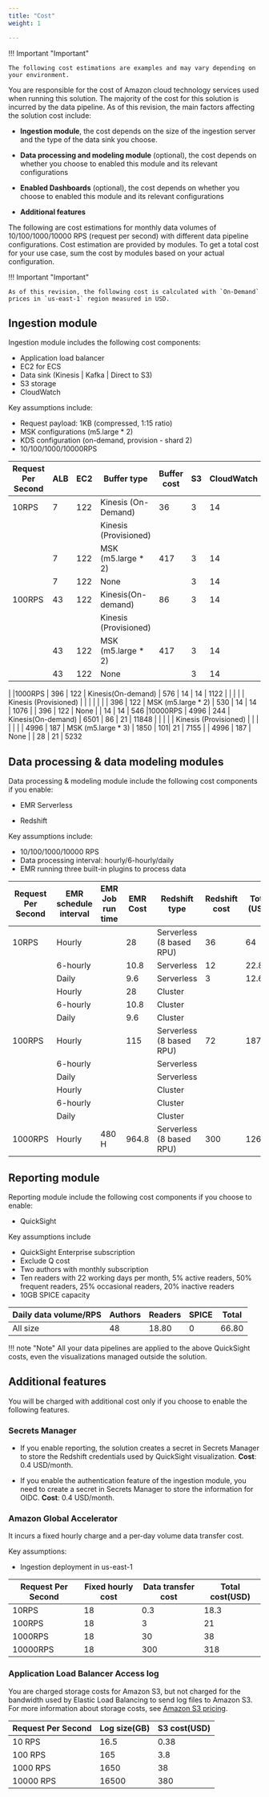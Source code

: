 ```yaml
---
title: "Cost"
weight: 1

---
```


!!! Important "Important"

    The following cost estimations are examples and may vary depending on your environment. 

You are responsible for the cost of Amazon cloud technology services used when running this solution. The majority of the cost for this solution is incurred by the data pipeline. As of this revision, the main factors affecting the solution cost include:

- **Ingestion module**, the cost depends on the size of the ingestion server and the type of the data sink you choose.

- **Data processing and modeling module** (optional), the cost depends on whether you choose to enabled this module and its relevant configurations

- **Enabled Dashboards** (optional), the cost depends on whether you choose to enabled this module and its relevant configurations

- **Additional features**

The following are cost estimations for monthly data volumes of 10/100/1000/10000 RPS (request per second) with different data pipeline configurations. Cost estimation are provided by modules. To get a total cost for your use case, sum the cost by modules based on your actual configuration.

!!! Important "Important"

    As of this revision, the following cost is calculated with `On-Demand` prices in `us-east-1` region measured in USD.

## Ingestion module

Ingestion module includes the following cost components:

- Application load balancer
- EC2 for ECS
- Data sink (Kinesis | Kafka | Direct to S3)
- S3 storage
- CloudWatch

Key assumptions include:

- Request payload: 1KB (compressed, 1:15 ratio)
- MSK configurations (m5.large * 2)
- KDS configuration (on-demand, provision - shard 2)
- 10/100/1000/10000RPS

| Request Per Second | ALB | EC2 | Buffer type       | Buffer cost | S3   | CloudWatch | Total (USD/Month) |
| ------------------ | --- | --- | ----------------- | ----------- | ---  | ---------- | --------- |
| 10RPS             |   7  | 122    | Kinesis (On-Demand) |    36         |   3   |   14   |  182  |
|                         |     |     | Kinesis (Provisioned)   |             |     |       |    |
|                         |   7  |  122   | MSK (m5.large * 2)   |       417      |   3  |    14   | 563   |
|                         | 7    |  122   | None              |             |  3    |    14   |  146   |
|100RPS           |   43  |  122  |     Kinesis(On-demand)              |      86       |  3   |    14   | 268 |
|                         |     |     | Kinesis (Provisioned)   |             |     |       |    |
|           |   43  |  122  |     MSK (m5.large * 2)              |      417       |  3   |    14   | 599
|           |   43  |  122  |     None              |             |  3    |    14   | 182
|
|1000RPS           |   396  |   122 |     Kinesis(On-demand)              |      576       |  14   |   14    | 1122 |
|                         |     |     | Kinesis (Provisioned)   |             |     |       |    |
|           |  396   | 122   |     MSK (m5.large * 2)              |      530       |  14  |   14    |  1076
|           |  396   | 122   |     None              |            |  14   |   14    |  546
|10000RPS           |   4996  |   244 |     Kinesis(On-demand)              |      6501       |  86   |   21    | 11848 |
|                         |     |     | Kinesis (Provisioned)   |             |     |       |    |
|           |  4996   |  187  |     MSK (m5.large * 3)              |      1850       |  101|   21    |  7155
|           |  4996   | 187   |     None              |            |  28    |   21    |  5232

## Data processing & data modeling modules

Data processing & modeling module include the following cost components if you enable:

- EMR Serverless

- Redshift

Key assumptions include:

- 10/100/1000/10000 RPS
- Data processing interval: hourly/6-hourly/daily
- EMR running three built-in plugins to process data

| Request Per Second | EMR schedule interval | EMR Job run time | EMR Cost | Redshift type            | Redshift cost | Total (USD) |
| ----------------------- | --------------------- | ---------------- | -------- | ------------------------ | ------------- | ----- |
| 10RPS             | Hourly                |                  |     28     | Serverless (8 based RPU) |     36          |   64    |
|                         | 6-hourly              |                  |     10.8     | Serverless               |       12        |   22.8    |
|                         | Daily                 |                  |      9.6    | Serverless               |     3          |   12.6    |
|                         | Hourly                |                  |      28    | Cluster                  |               |       |
|                         | 6-hourly              |                  |      10.8    | Cluster                  |               |       |
|                         | Daily                 |                  |      9.6    | Cluster                  |               |       |
| 100RPS             | Hourly                |                  |      115   | Serverless (8 based RPU) |       72        |  187    |
|                         | 6-hourly              |                  |          | Serverless               |               |       |
|                         | Daily                 |                  |          | Serverless               |               |       |
|                         | Hourly                |                  |          | Cluster                  |               |       |
|                         | 6-hourly              |                  |          | Cluster                  |               |       |
|                         | Daily                 |                  |          | Cluster                  |               |       |
| 1000RPS             | Hourly                |        480 H          |      964.8   | Serverless (8 based RPU) |       300        |  1264.8    |

## Reporting module

Reporting module include the following cost components if you choose to enable:

- QuickSight

Key assumptions include

- QuickSight Enterprise subscription
- Exclude Q cost
- Two authors with monthly subscription
- Ten readers with 22 working days per month, 5% active readers, 50% frequent readers, 25%  occasional readers, 20% inactive readers
- 10GB SPICE capacity

| Daily data volume/RPS | Authors | Readers | SPICE | Total |
| --------------------- | ------- | ------- | ----- | ----- |
| All size              | 48      | 18.80   |   0   | 66.80 |

!!! note "Note"
    All your data pipelines are applied to the above QuickSight costs, even the visualizations managed outside the solution.

## Additional features

You will be charged with additional cost only if you choose to enable the following features.

### Secrets Manager

- If you enable reporting, the solution creates a secret in Secrets Manager to store the Redshift credentials used by QuickSight visualization. **Cost**: 0.4 USD/month.

- If you enable the authentication feature of the ingestion module, you need to create a secret in Secrets Manager to store the information for OIDC. **Cost**: 0.4 USD/month.

### Amazon Global Accelerator

It incurs a fixed hourly charge and a per-day volume data transfer cost.

Key assumptions:

- Ingestion deployment in us-east-1

| Request Per Second | Fixed hourly cost | Data transfer cost | Total cost(USD) |
| --------------------- | ----------------- | ------------------ | ---------- |
| 10RPS           |        18           |          0.3          |       18.3     |
| 100RPS         |          18         |           3         |      21      |
| 1000RPS       |            18       |            30        |      38      |
| 10000RPS       |            18       |           300       |       318     |

### Application Load Balancer Access log

You are charged storage costs for Amazon S3, but not charged for the bandwidth used by Elastic Load Balancing to send log files to Amazon S3. For more information about storage costs, see [Amazon S3 pricing](https://aws.amazon.com/s3/pricing/).

| Request Per Second | Log size(GB) | S3 cost(USD) |
| --------------------- | -------- | ------- |
| 10 RPS           |    16.5       |    0.38     |
| 100 RPS         |     165     |      3.8   |
| 1000 RPS       |     1650     |    38     |
| 10000 RPS       |     16500     |    380     |
